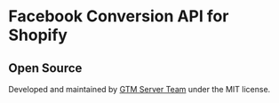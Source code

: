 # Facebook Conversion API for Shopify



## Open Source

Developed and maintained by [GTM Server Team](https://gtm-server.com/) under the MIT license.
